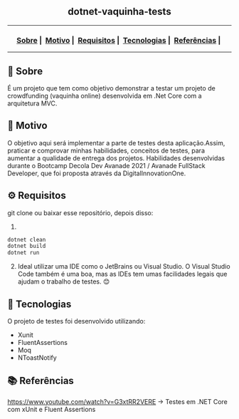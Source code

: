 <h2 align="center">dotnet-vaquinha-tests</h2>

___




<h3 align="center">
  <a href="#about">Sobre</a>&nbsp;|&nbsp;
  <a href="#reason">Motivo</a>&nbsp;|&nbsp;
  <a href="#requirements">Requisitos</a>&nbsp;|&nbsp;
  <a href="#technologies">Tecnologias</a>&nbsp;|&nbsp;
	<a href="#references">Referências</a>&nbsp;|&nbsp;
</h3>

___


<h2 id="about">🔎 Sobre</h2>

É um projeto que tem como objetivo demonstrar a testar um projeto de crowdfunding (vaquinha online) desenvolvida em .Net Core com a arquitetura MVC.


<h2 id="reason">🎯 Motivo</h2>

O objetivo aqui será implementar a parte de testes desta aplicação.Assim, praticar e comprovar minhas habilidades, conceitos de testes, para aumentar a qualidade de entrega dos projetos. Habilidades desenvolvidas durante o Bootcamp Decola Dev Avanade 2021 / Avanade FullStack Developer, que foi proposta através da DigitalInnovationOne.

<h2 id="requirements">⚙ Requisitos</h2>

git clone ou baixar esse repositório, depois disso:

1. 
```bash
dotnet clean
dotnet build
dotnet run
```
2. Ideal utilizar uma IDE como o JetBrains ou Visual Studio. O Visual Studio Code também é uma boa, mas as IDEs tem umas facilidades legais que ajudam o trabalho de testes. 😊

<h2 id="technologies">🚀 Tecnologias</h2>

O projeto de testes foi desenvolvido utilizando:

- Xunit
- FluentAssertions
- Moq
- NToastNotify



<h2 id="references">📚 Referências</h2>

https://www.youtube.com/watch?v=G3xtRR2VERE -> Testes em .NET Core com xUnit e Fluent Assertions

